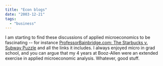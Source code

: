 ```yaml
---
title: "Econ blogs"
date: "2003-12-21"
tags: 
  - "business"
---
```


I am starting to find these discussions of applied microeconomics to be fascinating -- for instance [ProfessorBainbridge.com: The Starbucks v. Subway Puzzle](http://www.professorbainbridge.com/2003/12/the_starbucks_v.html "ProfessorBainbridge.com: The Starbucks v. Subway Puzzle") and all the links it includes. I always enjoyed micro in grad school, and you can argue that my 4 years at Booz-Allen were an extended exercise in applied microeconomic analysis. Whatever, good stuff.
